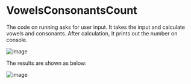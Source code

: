 # VowelsConsonantsCount

The code on running asks for user input. It takes the input and calculate vowels and consonants. After calculation, It prints out the number on console.

![image](https://user-images.githubusercontent.com/75083482/231500387-1bce60fc-2198-4848-8b81-9470fa5b2eef.png)

The results are shown as below: 

![image](https://user-images.githubusercontent.com/75083482/231500898-9a2345b0-f70c-401b-80dd-08a6da5e68cd.png)
